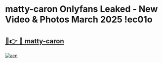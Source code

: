 # matty-caron Onlyfans Leaked - New Video & Photos March 2025 !ec01o

# <h2><a href="https://80e2g9.iuczelnia.edu.pl?title=matty-caron&ref=ec01o">🔗👉 🔴 matty-caron</a></h2>

[![acn](https://github.com/user-attachments/assets/0f9c940e-d8b0-45ae-aac7-cd30a18b3e1c)](https://80e2g9.iuczelnia.edu.pl?title=matty-caron&ref=ec01o)

